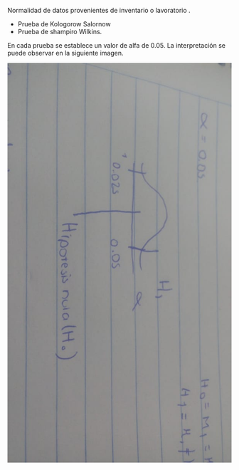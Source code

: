 Normalidad de datos provenientes de inventario o lavoratorio .

+ Prueba de Kologorow Salornow
+ Prueba de shampiro Wilkins.

En cada prueba se establece un valor de alfa de 0.05.
La interpretación se puede observar en la siguiente imagen.

![Interpretación][Imagen]

[Imagen]: imagen.png
